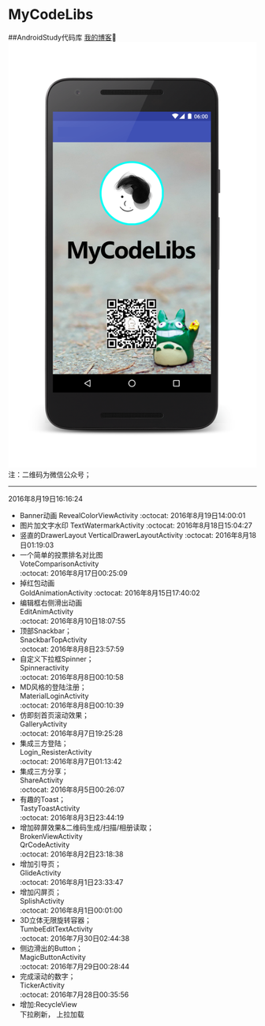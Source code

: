 # MyCodeLibs
##AndroidStudy代码库
[我的博客](http://blog.csdn.net/merbn):running:
![image](https://github.com/Merbn/MyCodeLibs/blob/master/myscreen.png)
注：二维码为微信公众号；
_____________________
2016年8月19日16:16:24
* Banner动画
RevealColorViewActivity
:octocat:
2016年8月19日14:00:01
* 图片加文字水印
TextWatermarkActivity
:octocat:
2016年8月18日15:04:27
* 竖直的DrawerLayout
VerticalDrawerLayoutActivity
:octocat:
2016年8月18日01:19:03    
* 一个简单的投票排名对比图    
VoteComparisonActivity    
:octocat:
2016年8月17日00:25:09    
* 掉红包动画    
GoldAnimationActivity
:octocat:
2016年8月15日17:40:02    
* 编辑框右侧滑出动画    
EditAnimActivity    
:octocat:
2016年8月10日18:07:55    
* 顶部Snackbar；    
SnackbarTopActivity    
:octocat:
2016年8月8日23:57:59    
* 自定义下拉框Spinner；   
Spinneractivity    
:octocat:
2016年8月8日00:10:58    
* MD风格的登陆注册；   
MaterialLoginActivity    
:octocat: 
2016年8月8日00:10:39    
* 仿即刻首页滚动效果；   
GalleryActivity    
:octocat: 
2016年8月7日19:25:28    
* 集成三方登陆；   
Login_ResisterActivity    
:octocat: 
2016年8月7日01:13:42    
* 集成三方分享；   
ShareActivity    
:octocat: 
2016年8月5日00:26:07    
* 有趣的Toast；   
TastyToastActivity    
:octocat: 
2016年8月3日23:44:19   
* 增加碎屏效果&二维码生成/扫描/相册读取；  
BrokenViewActivity  
QrCodeActivity   
:octocat: 
2016年8月2日23:18:38   
* 增加引导页；  
GlideActivity   
:octocat: 
2016年8月1日23:33:47   
* 增加闪屏页；  
SplishActivity   
:octocat: 
2016年8月1日00:01:00   
* 3D立体无限旋转容器；  
TumbeEditTextActivity   
:octocat: 
2016年7月30日02:44:38   
* 侧边滑出的Button；  
MagicButtonActivity   
:octocat: 
2016年7月29日00:28:44   
* 完成滚动的数字；  
TickerActivity  
:octocat: 
2016年7月28日00:35:56	
* 增加:RecycleView  
下拉刷新， 上拉加载
